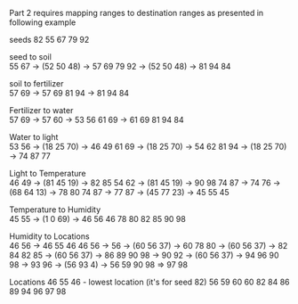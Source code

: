 Part 2 requires mapping ranges to destination ranges as presented in following example

seeds														82
55 67
79 92

seed to soil												
55 67 -> (52 50 48) ->  57 69
79 92 -> (52 50 48) ->  81 94                               84


soil to fertilizer											
57 69 -> 57 69
81 94 -> 81 94                                              84

Fertilizer to water											
57 69 -> 57 60 -> 53 56
61 69 -> 61 69
81 94                                                       84

Water to light 											    
53 56 -> (18 25 70) -> 46 49
61 69 -> (18 25 70) -> 54 62
81 94 -> (18 25 70) -> 74 87                                77

Light to Temperature										
46 49 -> (81 45 19) -> 82 85
54 62 -> (81 45 19) -> 90 98
74 87 -> 74 76 -> (68 64 13) -> 78 80
74 87 -> 77 87 -> (45 77 23) -> 45 55						        45

Temperature to Humidity										
45 55 -> (1 0 69) -> 46 56						            46
78 80
82 85
90 98

Humidity to Locations										
46 56 -> 46 55                                                       46
46 56 -> 56 -> (60 56 37) -> 60
78 80 -> (60 56 37) -> 82 84
82 85 -> (60 56 37) -> 86 89
90 98 -> 90 92 -> (60 56 37) -> 94 96
90 98 -> 93 96 -> (56 93 4)  -> 56 59
90 98 => 97 98

Locations
46 55                                                    46 - lowest location (it's for seed 82)
56 59
60 60
82 84
86 89
94 96
97 98
